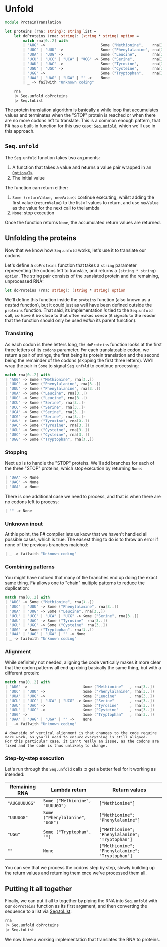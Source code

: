 # Unfold

```fsharp
module ProteinTranslation

let proteins (rna: string): string list =
    let doProteins (rna: string): (string * string) option =
        match rna[0..2] with
        | "AUG" ->                         Some ("Methionine",    rna[3..])
        | "UUC" | "UUU" ->                 Some ("Phenylalanine", rna[3..])
        | "UUA" | "UUG" ->                 Some ("Leucine",       rna[3..])
        | "UCU" | "UCC" | "UCA" | "UCG" -> Some ("Serine",        rna[3..])
        | "UAU" | "UAC" ->                 Some ("Tyrosine",      rna[3..])
        | "UGU" | "UGC" ->                 Some ("Cysteine",      rna[3..])
        | "UGG" ->                         Some ("Tryptophan",    rna[3..])
        | "UAA" | "UAG" | "UGA" | "" ->    None
        | _ -> failwith "Unknown coding"

    rna
    |> Seq.unfold doProteins
    |> Seq.toList
```

The protein translation algorithm is basically a while loop that accumulates values and terminates when the "STOP" protein is reached or when there are no more codons left to translate.
This is a common enough pattern, that F# has a built-in function for this use case: [`Seq.unfold`][seq.unfold], which we'll use in this approach.

## `Seq.unfold`

The `Seq.unfold` function takes two arguments:

1. A function that takes a value and returns a value pair wrapped in an [`Option<T>`][options]
2. The initial value

The function can return either:

1. `Some (returnValue, newValue)`: continue executing, whilst adding the first value (`returnValue`) to the list of values to return, and use `newValue` as the value for the next call to the lambda
2. `None`: stop execution

Once the function returns `None`, the accumulated return values are returned.

## Unfolding the proteins

Now that we know how `Seq.unfold` works, let's use it to translate our codons.

Let's define a `doProteins` function that takes a `string` parameter representing the codons left to translate, and returns a `(string * string) option`.
The string pair consists of the translated protein and the remaining, unprocessed RNA:

```fsharp
let doProteins (rna: string): (string * string) option
```

We'll define this function inside the `proteins` function (also known as a _nested_ function), but it could just as well have been defined outside the `proteins` function.
That said, its implementation _is_ tied to the `Seq.unfold` call, so have it be close to that often makes sense (it signals to the reader that the function should only be used _within_ its parent function).

### Translating

As each codon is three letters long, the `doProteins` function looks at the first three letters of its `codons` parameter.
For each translateable codon, we return a pair of strings, the first being its protein translation and the second being the remainder of the codons (skipping the first three letters).
We'll wrap the pair in `Some` to signal `Seq.unfold` to continue processing:

```fsharp
match rna[0..2] with
| "AUG" -> Some ("Methionine", rna[3..])
| "UUC" -> Some ("Phenylalanine", rna[3..])
| "UUU" -> Some ("Phenylalanine", rna[3..])
| "UUA" -> Some ("Leucine", rna[3..])
| "UUG" -> Some ("Leucine", rna[3..])
| "UCU" -> Some ("Serine", rna[3..])
| "UCC" -> Some ("Serine", rna[3..])
| "UCA" -> Some ("Serine", rna[3..])
| "UCG" -> Some ("Serine", rna[3..])
| "UAU" -> Some ("Tyrosine", rna[3..])
| "UAC" -> Some ("Tyrosine", rna[3..])
| "UGU" -> Some ("Cysteine", rna[3..])
| "UGC" -> Some ("Cysteine", rna[3..])
| "UGG" -> Some ("Tryptophan", rna[3..])
```

### Stopping

Next up is to handle the "STOP" proteins.
We'll add branches for each of the three "STOP" proteins, which stop execution by returning `None`:

```fsharp
| "UAA" -> None
| "UAG" -> None
| "UGA" -> None
```

There is one additional case we need to process, and that is when there are no codons left to process:

```fsharp
| "" -> None
```

### Unknown input

At this point, the F# compiler lets us know that we haven't handled all possible cases, which is true.
The easiest thing to do is to throw an error if none of the previous branches matched:

```fsharp
| _ -> failwith "Unknown coding"
```

### Combining patterns

You might have noticed that many of the branches end up doing the exact same thing.
F# allows one to "chain" multiple patterns to reduce the duplication:

```fsharp
match rna[0..2] with
| "AUG" -> Some ("Methionine", rna[3..])
| "UUC" | "UUU" -> Some ("Phenylalanine", rna[3..])
| "UUA" | "UUG" -> Some ("Leucine", rna[3..])
| "UCU" | "UCC" | "UCA" | "UCG" -> Some ("Serine", rna[3..])
| "UAU" | "UAC" -> Some ("Tyrosine", rna[3..])
| "UGU" | "UGC" -> Some ("Cysteine", rna[3..])
| "UGG" -> Some ("Tryptophan", rna[3..])
| "UAA" | "UAG" | "UGA" | "" -> None
| _ -> failwith "Unknown coding"
```

### Alignment

While definitely not needed, aligning the code vertically makes it more clear that the codon patterns all end up doing basically the same thing, but with a different protein:

```fsharp
match rna[0..2] with
| "AUG" ->                         Some ("Methionine"   , rna[3..])
| "UUC" | "UUU" ->                 Some ("Phenylalanine", rna[3..])
| "UUA" | "UUG" ->                 Some ("Leucine"      , rna[3..])
| "UCU" | "UCC" | "UCA" | "UCG" -> Some ("Serine"       , rna[3..])
| "UAU" | "UAC" ->                 Some ("Tyrosine"     , rna[3..])
| "UGU" | "UGC" ->                 Some ("Cysteine"     , rna[3..])
| "UGG" ->                         Some ("Tryptophan"   , rna[3..])
| "UAA" | "UAG" | "UGA" | "" ->    None
| _ -> failwith "Unknown coding"
```

```exercism/note
A downside of vertical alignment is that changes to the code require more work, as you'll need to ensure everything is still aligned.
For this particular case, it isn't really an issue, as the codons are fixed and the code is thus unlikely to change.
```

### Step-by-step execution

Let's run through the `Seq.unfold` calls to get a better feel for it working as intended:

| Remaining RNA | Lambda return                   | Return values                                   |
| ------------- | ------------------------------- | ----------------------------------------------- |
| `"AUGUUUUGG"` | `Some ("Methionine", "UUUUGG")` | `["Methionine"]`                                |
| `"UUUUGG"`    | `Some ("Phenylalanine", "UGG")` | `["Methionine"; "Phenylalanine"]`               |
| `"UGG"`       | `Some ("Tryptophan", "")`       | `["Methionine"; "Phenylalanine"; "Tryptophan"]` |
| `""`          | `None`                          | `["Methionine"; "Phenylalanine"; "Tryptophan"]` |

You can see that we process the codons step by step, slowly building up the return values and returning them once we've processed them all.

## Putting it all together

Finally, we can put it all to together by piping the RNA into `Seq.unfold` with our `doProteins` function as its first argument, and then converting the sequence to a list via [Seq.toList][seq.tolist]:

```fsharp
rna
|> Seq.unfold doProteins
|> Seq.toList
```

We now have a working implementation that translates the RNA to proteins.

[seq.unfold]: https://fsharp.github.io/fsharp-core-docs/reference/fsharp-collections-seqmodule.html#unfold
[seq.length]: https://fsharp.github.io/fsharp-core-docs/reference/fsharp-collections-seqmodule.html#length
[seq.tolist]: https://fsharp.github.io/fsharp-core-docs/reference/fsharp-collections-seqmodule.html#toList
[options]: https://learn.microsoft.com/en-us/dotnet/fsharp/language-reference/options

